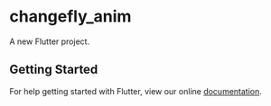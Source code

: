 # changefly_anim

A new Flutter project.

## Getting Started

For help getting started with Flutter, view our online
[documentation](https://flutter.io/).
